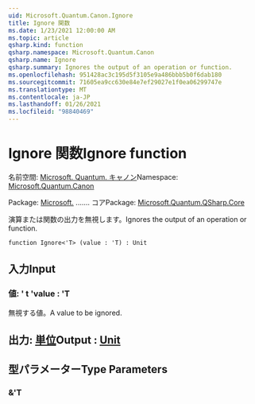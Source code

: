 ```yaml
---
uid: Microsoft.Quantum.Canon.Ignore
title: Ignore 関数
ms.date: 1/23/2021 12:00:00 AM
ms.topic: article
qsharp.kind: function
qsharp.namespace: Microsoft.Quantum.Canon
qsharp.name: Ignore
qsharp.summary: Ignores the output of an operation or function.
ms.openlocfilehash: 951428ac3c195d5f3105e9a486bbb5b0f6dab180
ms.sourcegitcommit: 71605ea9cc630e84e7ef29027e1f0ea06299747e
ms.translationtype: MT
ms.contentlocale: ja-JP
ms.lasthandoff: 01/26/2021
ms.locfileid: "98840469"
---
```

# <a name="ignore-function"></a><span data-ttu-id="fec47-102">Ignore 関数</span><span class="sxs-lookup"><span data-stu-id="fec47-102">Ignore function</span></span>

<span data-ttu-id="fec47-103">名前空間: [Microsoft. Quantum. キャノン](xref:Microsoft.Quantum.Canon)</span><span class="sxs-lookup"><span data-stu-id="fec47-103">Namespace: [Microsoft.Quantum.Canon](xref:Microsoft.Quantum.Canon)</span></span>

<span data-ttu-id="fec47-104">Package: [Microsoft.](https://nuget.org/packages/Microsoft.Quantum.QSharp.Core) ....... コア</span><span class="sxs-lookup"><span data-stu-id="fec47-104">Package: [Microsoft.Quantum.QSharp.Core](https://nuget.org/packages/Microsoft.Quantum.QSharp.Core)</span></span>


<span data-ttu-id="fec47-105">演算または関数の出力を無視します。</span><span class="sxs-lookup"><span data-stu-id="fec47-105">Ignores the output of an operation or function.</span></span>

```qsharp
function Ignore<'T> (value : 'T) : Unit
```


## <a name="input"></a><span data-ttu-id="fec47-106">入力</span><span class="sxs-lookup"><span data-stu-id="fec47-106">Input</span></span>

### <a name="value--t"></a><span data-ttu-id="fec47-107">値: ' t '</span><span class="sxs-lookup"><span data-stu-id="fec47-107">value : 'T</span></span>

<span data-ttu-id="fec47-108">無視する値。</span><span class="sxs-lookup"><span data-stu-id="fec47-108">A value to be ignored.</span></span>



## <a name="output--unit"></a><span data-ttu-id="fec47-109">出力: [単位](xref:microsoft.quantum.lang-ref.unit)</span><span class="sxs-lookup"><span data-stu-id="fec47-109">Output : [Unit](xref:microsoft.quantum.lang-ref.unit)</span></span>



## <a name="type-parameters"></a><span data-ttu-id="fec47-110">型パラメーター</span><span class="sxs-lookup"><span data-stu-id="fec47-110">Type Parameters</span></span>

### <a name="t"></a><span data-ttu-id="fec47-111">&</span><span class="sxs-lookup"><span data-stu-id="fec47-111">'T</span></span>

